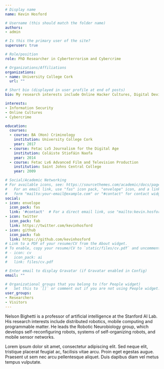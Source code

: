 ```yaml
---
# Display name
name: Kevin Hosford

# Username (this should match the folder name)
authors:
- admin

# Is this the primary user of the site?
superuser: true

# Role/position
role: PhD Researcher in Cyberterrorism and Cybercrime

# Organizations/Affiliations
organizations:
- name: University College Cork
  url: ""

# Short bio (displayed in user profile at end of posts)
bio: My research interests include Online Hacker Cultures, Digital Deviancy, and Cybercrime.

interests:
- Information Security
- Online Cultures
- Cybercrime

education:
  courses:
  - course: BA (Hon) Criminology
    institution: University College Cork
    year: 2017
  - course: Fetac Lv5 Journalism for the Digital Age 
    institution: Coláiste Stiofáin Naofa 
    year: 2014
  - course: Fetac Lv6 Advanced Film and Television Production
    institution: Saint Johns Central College
    year: 2009

# Social/Academic Networking
# For available icons, see: https://sourcethemes.com/academic/docs/page-builder/#icons
#   For an email link, use "fas" icon pack, "envelope" icon, and a link in the
#   form "mailto:your-email@example.com" or "#contact" for contact widget.
social:
- icon: envelope
  icon_pack: fas
  link: '#contact'  # For a direct email link, use "mailto:kevin.hosford@ucc.ie".
- icon: twitter
  icon_pack: fab
  link: https://twitter.com/kevinhosford
- icon: github
  icon_pack: fab
  link: https://github.com/kevinhosford
# Link to a PDF of your resume/CV from the About widget.
# To enable, copy your resume/CV to `static/files/cv.pdf` and uncomment the lines below.
# - icon: cv
#   icon_pack: ai
#   link: files/cv.pdf

# Enter email to display Gravatar (if Gravatar enabled in Config)
email: ""

# Organizational groups that you belong to (for People widget)
#   Set this to `[]` or comment out if you are not using People widget.
user_groups:
- Researchers
- Visitors
---
```


Nelson Bighetti is a professor of artificial intelligence at the Stanford AI Lab. His research interests include distributed robotics, mobile computing and programmable matter. He leads the Robotic Neurobiology group, which develops self-reconfiguring robots, systems of self-organizing robots, and mobile sensor networks.

Lorem ipsum dolor sit amet, consectetur adipiscing elit. Sed neque elit, tristique placerat feugiat ac, facilisis vitae arcu. Proin eget egestas augue. Praesent ut sem nec arcu pellentesque aliquet. Duis dapibus diam vel metus tempus vulputate.
